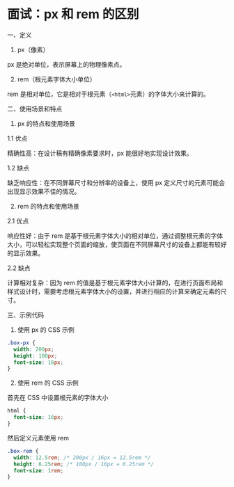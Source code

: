 # 面试：px 和 rem 的区别

一、定义

1. px（像素）

px 是绝对单位，表示屏幕上的物理像素点。

2. rem（根元素字体大小单位）

rem 是相对单位，它是相对于根元素（`<html>`元素）的字体大小来计算的。

二、使用场景和特点

1. px 的特点和使用场景

1.1 优点

精确性高：在设计稿有精确像素要求时，px 能很好地实现设计效果。

1.2 缺点

缺乏响应性：在不同屏幕尺寸和分辨率的设备上，使用 px 定义尺寸的元素可能会出现显示效果不佳的情况。

2. rem 的特点和使用场景

2.1 优点

响应性好：由于 rem 是基于根元素字体大小的相对单位，通过调整根元素的字体大小，可以轻松实现整个页面的缩放，使页面在不同屏幕尺寸的设备上都能有较好的显示效果。

2.2 缺点

计算相对复杂：因为 rem 的值是基于根元素字体大小计算的，在进行页面布局和样式设计时，需要考虑根元素字体大小的设置，并进行相应的计算来确定元素的尺寸。

三、示例代码

1. 使用 px 的 CSS 示例

```css
.box-px {
  width: 200px;
  height: 100px;
  font-size: 16px;
}
```

2. 使用 rem 的 CSS 示例

首先在 CSS 中设置根元素的字体大小

```css
html {
  font-size: 16px;
}
```

然后定义元素使用 rem

```css
.box-rem {
  width: 12.5rem; /* 200px / 16px = 12.5rem */
  height: 6.25rem; /* 100px / 16px = 6.25rem */
  font-size: 1rem;
}
```
